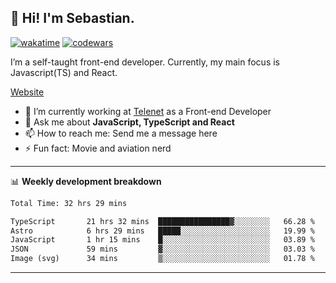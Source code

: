 ## 👋 Hi! I'm Sebastian.

[![wakatime](https://wakatime.com/badge/user/df0036c6-328a-4a39-be9b-e49417ed22a1.svg)](https://wakatime.com/@df0036c6-328a-4a39-be9b-e49417ed22a1)
[![codewars](https://www.codewars.com/users/sebavuye/badges/small)](https://www.codewars.com/users/sebavuye)

I’m a self-taught front-end developer. Currently, my main focus is Javascript(TS) and React.

[Website](https://sebastianvuye.be)

- 🔭 I’m currently working at [Telenet](https://telenet.be/) as a Front-end Developer
- 💬 Ask me about **JavaScript, TypeScript and React**
- 📫 How to reach me: Send me a message here
- ⚡ Fun fact: Movie and aviation nerd

-------

📊 **Weekly development breakdown**

<!--START_SECTION:waka-->

```txt
Total Time: 32 hrs 29 mins

TypeScript       21 hrs 32 mins  ████████████████▓░░░░░░░░   66.28 %
Astro            6 hrs 29 mins   █████░░░░░░░░░░░░░░░░░░░░   19.99 %
JavaScript       1 hr 15 mins    █░░░░░░░░░░░░░░░░░░░░░░░░   03.89 %
JSON             59 mins         ▓░░░░░░░░░░░░░░░░░░░░░░░░   03.03 %
Image (svg)      34 mins         ▒░░░░░░░░░░░░░░░░░░░░░░░░   01.78 %
```

<!--END_SECTION:waka-->
-------
